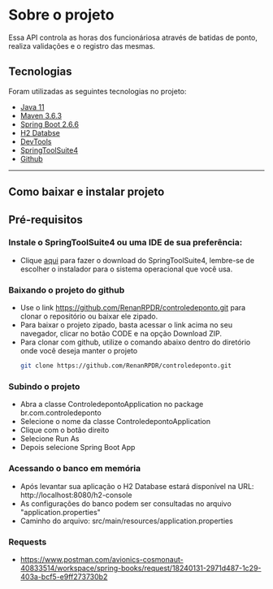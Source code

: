   # Sobre o projeto
  Essa API controla as horas dos funcionáriosa através de batidas de ponto, realiza validações e o registro das mesmas.

  ##  Tecnologias
  Foram utilizadas as seguintes tecnologias no projeto:

  - [Java 11](https://www.oracle.com/br/java/technologies/javase/jdk11-archive-downloads.html)
  - [Maven 3.6.3](AARUMAAAAAAAAR)
  - [Spring Boot 2.6.6](https://spring.io/projects/spring-boot)
  - [H2 Databse](https://www.h2database.com/html/main.html)
  - [DevTools](https://www.baeldung.com/spring-boot-devtools)
  - [SpringToolSuite4](https://spring.io/tools)
  - [Github](https://github.com/)
   ---

  ## Como baixar e instalar projeto
  ## Pré-requisitos

  ### Instale o SpringToolSuite4 ou uma IDE de sua preferência:
  - Clique [aqui](https://spring.io/tools) para fazer o download do SpringToolSuite4, lembre-se de escolher o instalador para o sistema operacional que você usa.

  ### Baixando o projeto do github
  - Use o link https://github.com/RenanRPDR/controledeponto.git para clonar o repositório ou baixar ele zipado.
  - Para baixar o projeto zipado, basta acessar o link acima no seu navegador, clicar no botão CODE e na opção Download ZIP.
  - Para clonar com github, utilize o comando abaixo dentro do diretório onde você deseja manter o projeto
      ```bash
      git clone https://github.com/RenanRPDR/controledeponto.git
      ```


  ### Subindo o projeto
  - Abra a classe ControledepontoApplication no package br.com.controledeponto
  - Selecione o nome da classe ControledepontoApplication
  - Clique com o botão direito
  - Selecione Run As
  - Depois selecione Spring Boot App

  ### Acessando o banco em memória
  - Após levantar sua aplicação o H2 Database estará disponível na URL: http://localhost:8080/h2-console
  - As configurações do banco podem ser consultadas no arquivo "application.properties"
  - Caminho do arquivo: src/main/resources/application.properties

 ### Requests
 - https://www.postman.com/avionics-cosmonaut-40833514/workspace/spring-books/request/18240131-2971d487-1c29-403a-bcf5-e9ff273730b2
